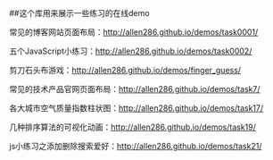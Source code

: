﻿##这个库用来展示一些练习的在线demo  


常见的博客网站页面布局：http://allen286.github.io/demos/task0001/  

五个JavaScript小练习：http://allen286.github.io/demos/task0002/  

剪刀石头布游戏：http://allen286.github.io/demos/finger_guess/  

常见的技术产品官网页面布局：http://allen286.github.io/demos/task7/  

各大城市空气质量指数柱状图：http://allen286.github.io/demos/task17/  

几种排序算法的可视化动画：http://allen286.github.io/demos/task19/  

js小练习之添加删除搜索爱好：http://allen286.github.io/demos/task21/